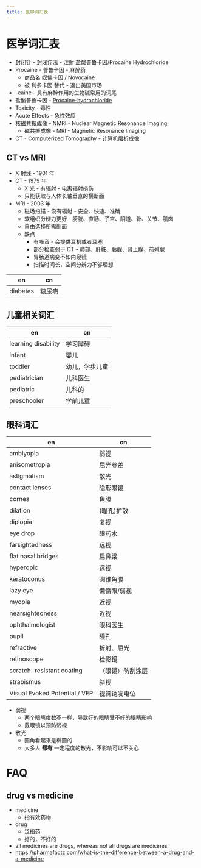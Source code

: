 ```yaml
---
title: 医学词汇表
---
```


# 医学词汇表

- 封闭针 - 封闭疗法 - 注射 盐酸普鲁卡因/Procaine Hydrochloride
- Procaine - 普鲁卡因 - 麻醉药
  - 商品名 奴佛卡因 / Novocaine
  - 被 利多卡因 替代 - 退出美国市场
- -caine - 具有麻醉作用的生物碱常用的词尾
- 盐酸普鲁卡因 - [Procaine-hydrochloride](https://pubchem.ncbi.nlm.nih.gov/compound/Procaine-hydrochloride)
- Toxicity - 毒性
- Acute Effects - 急性效应
- 核磁共振成像 - NMRI - Nuclear Magnetic Resonance Imaging
  - 磁共振成像 - MRI - Magnetic Resonance Imaging
- CT - Computerized Tomography - 计算机层析成像

## CT vs MRI

- X 射线 - 1901 年
- CT - 1979 年
  - X 光 - 有辐射 - 电离辐射损伤
  - 只能获取与人体长轴垂直的横断面
- MRI - 2003 年
  - 磁场扫描 - 没有辐射 - 安全、快速、准确
  - 软组织分辨力更好 - 膀胱、直肠、子宫、阴道、骨、关节、肌肉
  - 自由选择所需剖面
  - 缺点
    - 有噪音 - 会提供耳机或者耳塞
    - 部分检查弱于 CT - 肺部、肝脏、胰腺、肾上腺、前列腺
    - 胃肠道病变不如内窥镜
    - 扫描时间长，空间分辨力不够理想

| en       | cn     |
| -------- | ------ |
| diabetes | 糖尿病 |

## 儿童相关词汇

| en                  | cn             |
| ------------------- | -------------- |
| learning disability | 学习障碍       |
| infant              | 婴儿           |
| toddler             | 幼儿，学步儿童 |
| pediatrician        | 儿科医生       |
| pediatric           | 儿科的         |
| preschooler         | 学前儿童       |

## 眼科词汇

| en                            | cn               |
| ----------------------------- | ---------------- |
| amblyopia                     | 弱视             |
| anisometropia                 | 屈光参差         |
| astigmatism                   | 散光             |
| contact lenses                | 隐形眼镜         |
| cornea                        | 角膜             |
| dilation                      | (瞳孔)扩散       |
| diplopia                      | 复视             |
| eye drop                      | 眼药水           |
| farsightedness                | 远视             |
| flat nasal bridges            | 扁鼻梁           |
| hyperopic                     | 远视             |
| keratoconus                   | 圆锥角膜         |
| lazy eye                      | 懒惰眼/弱视      |
| myopia                        | 近视             |
| nearsightedness               | 近视             |
| ophthalmologist               | 眼科医生         |
| pupil                         | 瞳孔             |
| refractive                    | 折射、屈光       |
| retinoscope                   | 检影镜           |
| scratch-resistant coating     | （眼镜）防刮涂层 |
| strabismus                    | 斜视             |
| Visual Evoked Potential / VEP | 视觉诱发电位     |

- 弱视
  - 两个眼睛度数不一样，导致好的眼睛受不好的眼睛影响
  - 戴眼镜以预防弱视
- 散光
  - 圆角看起来是椭圆的
  - 大多人 **都有** 一定程度的散光，不影响可以不关心

# FAQ

## drug vs medicine

- medicine
  - 指有效药物
- drug
  - 泛指药
  - 好的，不好的
- all medicines are drugs, whereas not all drugs are medicines.
- https://pharmafactz.com/what-is-the-difference-between-a-drug-and-a-medicine
